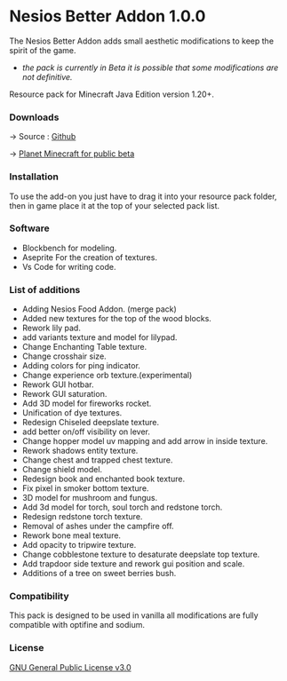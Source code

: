 # Nesios Better Addon 1.0.0

The Nesios Better Addon adds small aesthetic modifications to keep the spirit of the game.

- *the pack is currently in Beta it is possible that some modifications are not definitive.*

Resource pack for Minecraft Java Edition version 1.20+.

### Downloads

-> Source : [Github](https://github.com/N3siOS/Nesios-Better-Tweaks/releases)

-> [Planet Minecraft for public beta](https://www.planetminecraft.com/texture-pack/nesios-better-tweaks/)

### Installation

To use the add-on you just have to drag it into your resource pack folder, then in game place it at the top of your selected pack list.

### Software

- Blockbench for modeling.
- Aseprite For the creation of textures.
- Vs Code for writing code.

### List of additions

- Adding Nesios Food Addon. (merge pack)
- Added new textures for the top of the wood blocks.
- Rework lily pad.
- add variants texture and model for lilypad.
- Change Enchanting Table texture.
- Change crosshair size.
- Adding colors for ping indicator.
- Change experience orb texture.(experimental)
- Rework GUI hotbar.
- Rework GUI saturation.
- Add 3D model for fireworks rocket.
- Unification of dye textures.
- Redesign Chiseled deepslate texture.
- add better on/off visibility on lever.
- Change hopper model uv mapping and add arrow in inside texture.
- Rework shadows entity texture.
- Change chest and trapped chest texture.
- Change shield model.
- Redesign book and enchanted book texture.
- Fix pixel in smoker bottom texture.
- 3D model for mushroom and fungus.
- Add 3d model for torch, soul torch and redstone torch.
- Redesign redstone torch texture.
- Removal of ashes under the campfire off.
- Rework bone meal texture.
- Add opacity to tripwire texture.
- Change cobblestone texture to desaturate deepslate top texture.
- Add trapdoor side texture and rework gui position and scale.
- Additions of a tree on sweet berries bush.

### Compatibility

This pack is designed to be used in vanilla all modifications are fully compatible with optifine and sodium.

### License

[GNU General Public License v3.0](https://choosealicense.com/licenses/gpl-3.0/)
